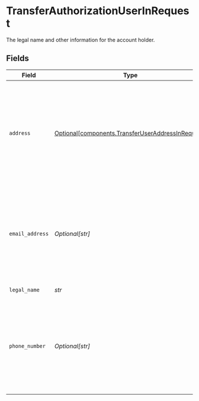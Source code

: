 # TransferAuthorizationUserInRequest

The legal name and other information for the account holder.


## Fields

| Field                                                                                                                                                             | Type                                                                                                                                                              | Required                                                                                                                                                          | Description                                                                                                                                                       |
| ----------------------------------------------------------------------------------------------------------------------------------------------------------------- | ----------------------------------------------------------------------------------------------------------------------------------------------------------------- | ----------------------------------------------------------------------------------------------------------------------------------------------------------------- | ----------------------------------------------------------------------------------------------------------------------------------------------------------------- |
| `address`                                                                                                                                                         | [Optional[components.TransferUserAddressInRequest]](../../models/shared/transferuseraddressinrequest.md)                                                          | :heavy_minus_sign:                                                                                                                                                | The address associated with the account holder. Providing this data will improve the likelihood that Plaid will be able to guarantee the transfer, if applicable. |
| `email_address`                                                                                                                                                   | *Optional[str]*                                                                                                                                                   | :heavy_minus_sign:                                                                                                                                                | The user's email address. In order to qualify for a guaranteed transfer, at least one of `phone_number` or `email_address` must be provided.                      |
| `legal_name`                                                                                                                                                      | *str*                                                                                                                                                             | :heavy_check_mark:                                                                                                                                                | The user's legal name.                                                                                                                                            |
| `phone_number`                                                                                                                                                    | *Optional[str]*                                                                                                                                                   | :heavy_minus_sign:                                                                                                                                                | The user's phone number. In order to qualify for a guaranteed transfer, at least one of `phone_number` or `email_address` must be provided.                       |